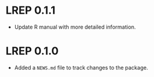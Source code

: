 # LREP 0.1.1

* Update R manual with more detailed information.

# LREP 0.1.0

* Added a `NEWS.md` file to track changes to the package.
